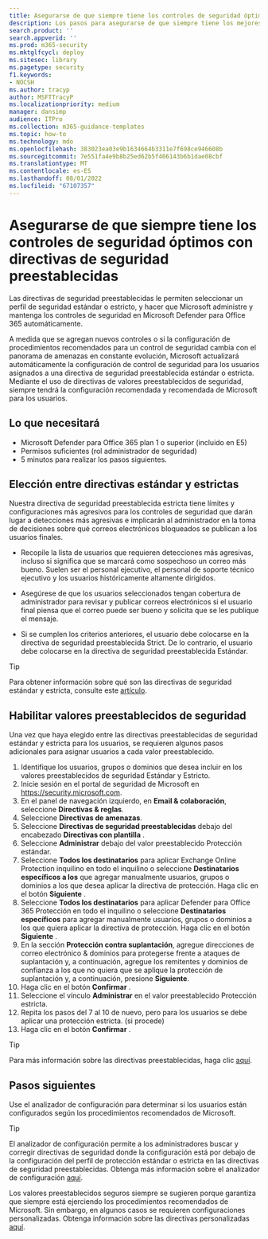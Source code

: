 ```yaml
---
title: Asegurarse de que siempre tiene los controles de seguridad óptimos con directivas de seguridad preestablecidas
description: Los pasos para asegurarse de que siempre tiene los mejores controles de seguridad con directivas de seguridad preestablecidas. Las directivas preestablecidas permiten seleccionar un perfil de seguridad estándar o estricto. Microsoft administrará y mantendrá los controles de seguridad en Microsoft Defender para Office 365 automáticamente.
search.product: ''
search.appverid: ''
ms.prod: m365-security
ms.mktglfcycl: deploy
ms.sitesec: library
ms.pagetype: security
f1.keywords:
- NOCSH
ms.author: tracyp
author: MSFTTracyP
ms.localizationpriority: medium
manager: dansimp
audience: ITPro
ms.collection: m365-guidance-templates
ms.topic: how-to
ms.technology: mdo
ms.openlocfilehash: 383023ea03e9b1634664b3311e7f698ce946608b
ms.sourcegitcommit: 7e551fa4e9b8b25ed62b5f406143b6b1dae08cbf
ms.translationtype: MT
ms.contentlocale: es-ES
ms.lasthandoff: 08/01/2022
ms.locfileid: "67107357"
---
```

# <a name="ensuring-you-always-have-the-optimal-security-controls-with-preset-security-policies"></a>Asegurarse de que siempre tiene los controles de seguridad óptimos con directivas de seguridad preestablecidas

Las directivas de seguridad preestablecidas le permiten seleccionar un perfil de seguridad estándar o estricto, y hacer que Microsoft administre y mantenga los controles de seguridad en Microsoft Defender para Office 365 automáticamente.

A medida que se agregan nuevos controles o si la configuración de procedimientos recomendados para un control de seguridad cambia con el panorama de amenazas en constante evolución, Microsoft actualizará automáticamente la configuración de control de seguridad para los usuarios asignados a una directiva de seguridad preestablecida estándar o estricta. Mediante el uso de directivas de valores preestablecidos de seguridad, siempre tendrá la configuración recomendada y recomendada de Microsoft para los usuarios.

## <a name="what-you-will-need"></a>Lo que necesitará
- Microsoft Defender para Office 365 plan 1 o superior (incluido en E5)
- Permisos suficientes (rol administrador de seguridad)
- 5 minutos para realizar los pasos siguientes.

## <a name="choosing-between-standard-and-strict-policies"></a>Elección entre directivas estándar y estrictas

Nuestra directiva de seguridad preestablecida estricta tiene límites y configuraciones más agresivos para los controles de seguridad que darán lugar a detecciones más agresivas e implicarán al administrador en la toma de decisiones sobre qué correos electrónicos bloqueados se publican a los usuarios finales.

- Recopile la lista de usuarios que requieren detecciones más agresivas, incluso si significa que se marcará como sospechoso un correo más bueno. Suelen ser el personal ejecutivo, el personal de soporte técnico ejecutivo y los usuarios históricamente altamente dirigidos.

- Asegúrese de que los usuarios seleccionados tengan cobertura de administrador para revisar y publicar correos electrónicos si el usuario final piensa que el correo puede ser bueno y solicita que se les publique el mensaje.

- Si se cumplen los criterios anteriores, el usuario debe colocarse en la directiva de seguridad preestablecida Strict. De lo contrario, el usuario debe colocarse en la directiva de seguridad preestablecida Estándar.

> [!TIP]
> Para obtener información sobre qué son las directivas de seguridad estándar y estricta, consulte este [artículo](../../office-365-security/recommended-settings-for-eop-and-office365.md).

## <a name="enable-security-presets"></a>Habilitar valores preestablecidos de seguridad

Una vez que haya elegido entre las directivas preestablecidas de seguridad estándar y estricta para los usuarios, se requieren algunos pasos adicionales para asignar usuarios a cada valor preestablecido.

1. Identifique los usuarios, grupos o dominios que desea incluir en los valores preestablecidos de seguridad Estándar y Estricto.
1. Inicie sesión en el portal de seguridad de Microsoft en https://security.microsoft.com.
1. En el panel de navegación izquierdo, en **Email & colaboración**, seleccione **Directivas & reglas**.
1. Seleccione **Directivas de amenazas**.
1. Seleccione **Directivas de seguridad preestablecidas** debajo del encabezado **Directivas con plantilla** .
1. Seleccione **Administrar** debajo del valor preestablecido Protección estándar.
1. Seleccione **Todos los destinatarios** para aplicar Exchange Online Protection inquilino en todo el inquilino o seleccione **Destinatarios específicos a los** que agregar manualmente usuarios, grupos o dominios a los que desea aplicar la directiva de protección. Haga clic en el botón **Siguiente** .
1. Seleccione **Todos los destinatarios** para aplicar Defender para Office 365 Protección en todo el inquilino o seleccione **Destinatarios específicos** para agregar manualmente usuarios, grupos o dominios a los que quiera aplicar la directiva de protección. Haga clic en el botón **Siguiente** .
1. En la sección **Protección contra suplantación**, agregue direcciones de correo electrónico & dominios para protegerse frente a ataques de suplantación y, a continuación, agregue los remitentes y dominios de confianza a los que no quiera que se aplique la protección de suplantación y, a continuación, presione **Siguiente**.
3. Haga clic en el botón **Confirmar** .
4. Seleccione el vínculo **Administrar** en el valor preestablecido Protección estricta.
5. Repita los pasos del 7 al 10 de nuevo, pero para los usuarios se debe aplicar una protección estricta. (si procede)
7. Haga clic en el botón **Confirmar** .

> [!TIP]
> Para más información sobre las directivas preestablecidas, haga clic [aquí](../../office-365-security/preset-security-policies.md).

## <a name="next-steps"></a>Pasos siguientes

Use el analizador de configuración para determinar si los usuarios están configurados según los procedimientos recomendados de Microsoft.

> [!TIP]
> El analizador de configuración permite a los administradores buscar y corregir directivas de seguridad donde la configuración está por debajo de la configuración del perfil de protección estándar o estricta en las directivas de seguridad preestablecidas. Obtenga más información sobre el analizador de configuración [aquí](../../office-365-security/configuration-analyzer-for-security-policies.md).

Los valores preestablecidos seguros siempre se sugieren porque garantiza que siempre está ejerciendo los procedimientos recomendados de Microsoft. Sin embargo, en algunos casos se requieren configuraciones personalizadas. Obtenga información sobre las directivas personalizadas [aquí](../../office-365-security/tenant-wide-setup-for-increased-security.md).


